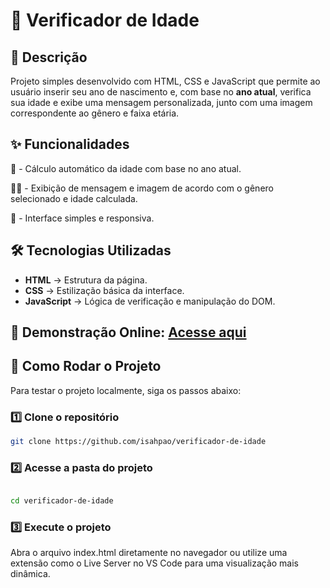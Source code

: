 # 

### 

#  👤 Verificador de Idade


## 📌 Descrição

Projeto simples desenvolvido com HTML, CSS e JavaScript que permite ao usuário inserir seu ano de nascimento e, com base no **ano atual**, verifica sua idade e exibe uma mensagem personalizada, junto com uma imagem correspondente ao gênero e faixa etária.


## ✨ Funcionalidades

🧮 - Cálculo automático da idade com base no ano atual.

👩‍🦱 - Exibição de mensagem e imagem de acordo com o gênero selecionado e idade calculada.

📱 - Interface simples e responsiva.


## 🛠️ Tecnologias Utilizadas

- **HTML** → Estrutura da página.
- **CSS** → Estilização básica da interface.
- **JavaScript** → Lógica de verificação e manipulação do DOM.


## 🔗  **Demonstração Online:** [Acesse aqui](https://isahpao.github.io/verificador-de-idade/)


## 🚀 Como Rodar o Projeto

Para testar o projeto localmente, siga os passos abaixo:

### **1️⃣ Clone o repositório**

```bash
git clone https://github.com/isahpao/verificador-de-idade

```

### **2️⃣ Acesse a pasta do projeto**

```bash

cd verificador-de-idade

```

### **3️⃣ Execute o projeto**

Abra o arquivo index.html diretamente no navegador
ou utilize uma extensão como o Live Server no VS Code para uma visualização mais dinâmica.
